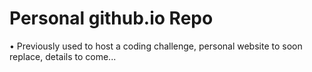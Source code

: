 # Personal github.io Repo

• Previously used to host a coding challenge, personal website to soon replace, details to come...
